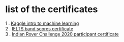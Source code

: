 # list of the certificates
1 . [Kaggle intro to machine learning](Rifat%20Masud%20-%20Intro%20to%20Machine%20Learning.png)<br>
2 . [IELTS band scores certificate](ietls%20cert.jpg)<br>
3 . [Indian Rover Challenge 2020 participant certificate](irc%202020%20certificate.jpg)<br>
